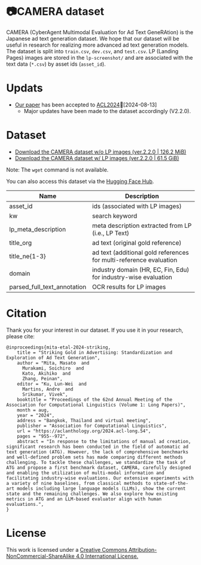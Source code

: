 

# 📷CAMERA dataset
CAMERA (CyberAgent Multimodal Evaluation for Ad Text GeneRAtion) is the Japanese ad text generation dataset.
We hope that our dataset will be useful in research for realizing more advanced ad text generation models.
The dataset is split into `train.csv`, `dev.csv`, and `test.csv`. LP (Landing Pages) images are stored in the `lp-screenshot/` and are associated with the text data (`*.csv`) by asset ids (`asset_id`).

# Updats
- [Our paper](https://aclanthology.org/2024.acl-long.54/) has been accepted to [ACL2024](https://2024.aclweb.org/)🎉[2024-08-13]
  - Major updates have been made to the dataset accordingly (V2.2.0).



# Dataset
- [Download the CAMERA dataset w/o LP images (ver.2.2.0 | 126.2 MiB)](https://storage.googleapis.com/camera-public/camera-v2.2-minimal.tar.gz)
- [Download the CAMERA dataset w/ LP images (ver.2.2.0 | 61.5 GiB)](https://storage.googleapis.com/camera-public/camera-v2.2.tar.gz)

Note: The `wget` command is not available.

You can also access this dataset via the [Hugging Face Hub](https://huggingface.co/datasets/cyberagent/camera). 


|  Name  |  Description  |
| ---- | ---- |
|  asset_id  |  ids (associated with LP images)  |
|  kw  |  search keyword  |
|  lp_meta_description  |  meta description extracted from LP (i.e., LP Text)|
|  title_org  |  ad text (original gold reference) |
|  title_ne{1-3}  |  ad text (additional gold references for multi-reference evaluation |
|  domain  |  industry domain (HR, EC, Fin, Edu) for industry-wise evaluation |
|  parsed_full_text_annotation  |  OCR results for LP images  |





# Citation
Thank you for your interest in our dataset. If you use it in your research, please cite:

```
@inproceedings{mita-etal-2024-striking,
    title = "Striking Gold in Advertising: Standardization and Exploration of Ad Text Generation",
    author = "Mita, Masato  and
      Murakami, Soichiro  and
      Kato, Akihiko  and
      Zhang, Peinan",
    editor = "Ku, Lun-Wei  and
      Martins, Andre  and
      Srikumar, Vivek",
    booktitle = "Proceedings of the 62nd Annual Meeting of the Association for Computational Linguistics (Volume 1: Long Papers)",
    month = aug,
    year = "2024",
    address = "Bangkok, Thailand and virtual meeting",
    publisher = "Association for Computational Linguistics",
    url = "https://aclanthology.org/2024.acl-long.54",
    pages = "955--972",
    abstract = "In response to the limitations of manual ad creation, significant research has been conducted in the field of automatic ad text generation (ATG). However, the lack of comprehensive benchmarks and well-defined problem sets has made comparing different methods challenging. To tackle these challenges, we standardize the task of ATG and propose a first benchmark dataset, CAMERA, carefully designed and enabling the utilization of multi-modal information and facilitating industry-wise evaluations. Our extensive experiments with a variety of nine baselines, from classical methods to state-of-the-art models including large language models (LLMs), show the current state and the remaining challenges. We also explore how existing metrics in ATG and an LLM-based evaluator align with human evaluations.",
}
```

# License
This work is licensed under a [Creative Commons Attribution-NonCommercial-ShareAlike 4.0 International License.](https://creativecommons.org/licenses/by-nc-sa/4.0/)
